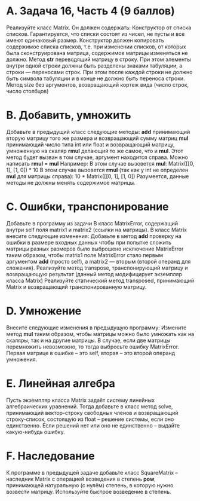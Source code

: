 # A. Задача 16, Часть 4 (9 баллов)
Реализуйте класс Matrix. Он должен содержать:
Конструктор от списка списков. Гарантируется, что списки состоят из чисел, не пусты и все имеют одинаковый размер. Конструктор должен копировать содержимое списка списков, т.е. при изменении списков, от которых была сконструирована матрица, содержимое матрицы изменяться не должно.
Метод __str__ переводящий матрицу в строку. При этом элементы внутри одной строки должны быть разделены знаками табуляции, а строки — переносами строк. При этом после каждой строки не должно быть символа табуляции и в конце не должно быть переноса строки.
Метод size без аргументов, возвращающий кортеж вида (число строк, число столбцов)
# B. Добавить, умножить
Добавьте в предыдущий класс следующие методы:
__add__ принимающий вторую матрицу того же размера и возвращающий сумму матриц
__mul__ принимающий число типа int или float и возвращающий матрицу, умноженную на скаляр
__rmul__ делающий то же самое, что и __mul__. Этот метод будет вызван в том случае, аргумент находится справа. Можно написать __rmul__ = __mul__
Например:
В этом случае вызовется __mul__: Matrix([[0, 1], [1, 0]) * 10
В этом случае вызовется __rmul__ (так как у int не определен __mul__ для матрицы справа): 10 * Matrix([[0, 1], [1, 0])
Разумеется, данные методы не должны менять содержимое матрицы.
# C. Ошибки, транспонирование
Добавьте в программу из задачи B класс MatrixError, содержащий внутри self поля matrix1 и matrix2 (ссылки на матрицы).
В класс Matrix внесите следующие изменения:
Добавьте в метод __add__ проверку на ошибки в размере входных данных чтобы при попытке сложить матрицы разных размеров было выброшено исключение MatrixError таким образом, чтобы matrix1 поле MatrixError стало первым аргументом __add__ (просто self), а matrix2 — вторым (второй операнд для сложения).
Реализуйте метод transpose, транспонирующий матрицу и возвращающую результат (данный метод модифицирует экземпляр класса Matrix)
Реализуйте статический метод transposed, принимающий Matrix и возвращающий транспонированную матрицу.
# D. Умножение
Внесите следующие изменения в предыдущую программу:
Измените метод __mul__ таким образом, чтобы матрицы можно было умножать как на скаляры, так и на другие матрицы. В случае, если две матрицы перемножить невозможно, то тогда выбросьте ошибку MatrixError. Первая матрице в ошибке – это self, вторая – это второй операнд умножения.
# E. Линейная алгебра
Пусть экземпляр класса Matrix задаёт систему линейных алгебраических уравнений.
Тогда добавьте в класс метод solve, принимающий вектор-строку свободных членов и возвращающий строку-список, состоящую из float – решение системы, если оно единственно. Если решений нет или оно не единственно – выдайте какую-нибудь ошибку.
# F. Наследование
К программе в предыдущей задаче добавьте класс SquareMatrix – наследник Matrix с операцией возведения в степень __pow__, принимающей натуральную (с нулём) степень, в которую нужно возвести матрицу. Используйте быстрое возведение в степень.
